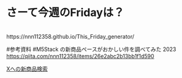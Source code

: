 # さーて今週のFridayは？
<br>
https://nnn112358.github.io/This_Friday_generator/<br>


#参考資料
#M5Stack の新商品ペースがおかしい件を調べてみた 2023<br>
https://qiita.com/nnn112358/items/26e2abc2b13bb1f1d590<br>

[Xへの新商品検索](https://x.com/search?q=%22available%22%20or%20%22arrived%22%20or%20%22arrival%22%20or%20%22bit.ly%22%20or%20%22shop.m5stack.com%22%20or%20%22today%22%20from%3A%40M5Stack&src=typed_query&f=live)
